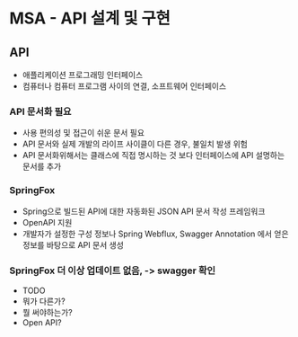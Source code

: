 # MSA - API 설계 및 구현

## API
- 애플리케이션 프로그래밍 인터페이스
- 컴퓨터나 컴퓨터 프로그램 사이의 연결, 소프트웨어 인터페이스

### API 문서화 필요
- 사용 편의성 및 접근이 쉬운 문서 필요
- API 문서와 실제 개발의 라이프 사이클이 다른 경우, 불일치 발생 위험
- API 문서화위해서는 클래스에 직접 명시하는 것 보다 인터페이스에 API 설명하는 문서를 추가

### SpringFox
- Spring으로 빌드된 API에 대한 자동화된 JSON API 문서 작성 프레임워크
- OpenAPI 지원
- 개발자가 설정한 구성 정보나 Spring Webflux, Swagger Annotation 에서 얻은 정보를 바탕으로 API 문서 생성

### SpringFox 더 이상 업데이트 없음, -> swagger 확인
- TODO
- 뭐가 다른가?
- 뭘 써야하는가?
- Open API?

 
